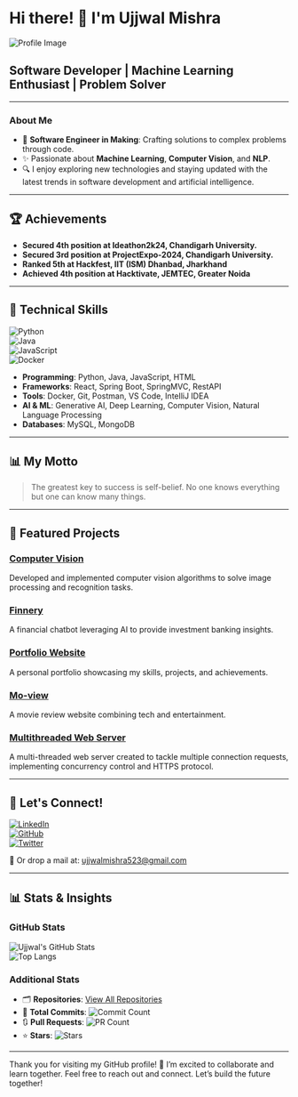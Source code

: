# Hi there! 👋 I'm Ujjwal Mishra  

![Profile Image](https://github.com/user-attachments/assets/366987be-b6e9-463c-9a02-2250eae1ca37)  

## Software Developer | Machine Learning Enthusiast | Problem Solver  

---

### About Me  
- 🎨 **Software Engineer in Making**: Crafting solutions to complex problems through code.  
- ✨ Passionate about **Machine Learning**, **Computer Vision**, and **NLP**.  
- 🔍 I enjoy exploring new technologies and staying updated with the latest trends in software development and artificial intelligence.  

---

## 🏆 Achievements  

- **Secured 4th position at Ideathon2k24, Chandigarh University.**  
- **Secured 3rd position at ProjectExpo-2024, Chandigarh University.**  
- **Ranked 5th at Hackfest, IIT (ISM) Dhanbad, Jharkhand**  
- **Achieved 4th position at Hacktivate, JEMTEC, Greater Noida**  

---

## 🔧 Technical Skills  

![Python](https://img.shields.io/badge/-Python-3776AB?logo=python&logoColor=white&style=flat-square)  
![Java](https://img.shields.io/badge/-Java-007396?logo=java&logoColor=white&style=flat-square)  
![JavaScript](https://img.shields.io/badge/-JavaScript-F7DF1E?logo=javascript&logoColor=black&style=flat-square)  
![Docker](https://img.shields.io/badge/-Docker-2496ED?logo=docker&logoColor=white&style=flat-square)  

- **Programming**: Python, Java, JavaScript, HTML  
- **Frameworks**: React, Spring Boot, SpringMVC, RestAPI  
- **Tools**: Docker, Git, Postman, VS Code, IntelliJ IDEA  
- **AI & ML**: Generative AI, Deep Learning, Computer Vision, Natural Language Processing  
- **Databases**: MySQL, MongoDB  

---

## 📊 My Motto  

> The greatest key to success is self-belief. No one knows everything but one can know many things.  

---

## 🌟 Featured Projects  

### [Computer Vision](https://github.com/UjjwalMishra01/Computer-Vision)  
Developed and implemented computer vision algorithms to solve image processing and recognition tasks.  

### [Finnery](https://github.com/UjjwalMishra01/Finnery)  
A financial chatbot leveraging AI to provide investment banking insights.  

### [Portfolio Website](https://personal-portfolio-website-ymx9.vercel.app/)  
A personal portfolio showcasing my skills, projects, and achievements.  

### [Mo-view](https://github.com/UjjwalMishra01/Mo-view)  
A movie review website combining tech and entertainment.  

### [Multithreaded Web Server](https://github.com/UjjwalMishra01/Multithreaded-Web-Server)  
A multi-threaded web server created to tackle multiple connection requests, implementing concurrency control and HTTPS protocol.  

---

## 🔔 Let's Connect!  

[![LinkedIn](https://img.shields.io/badge/-LinkedIn-0A66C2?logo=linkedin&logoColor=white&style=flat-square)](https://www.linkedin.com/in/ujjwalm01)  
[![GitHub](https://img.shields.io/badge/-GitHub-181717?logo=github&logoColor=white&style=flat-square)](https://github.com/UjjwalMishra01)  
[![Twitter](https://img.shields.io/badge/-Twitter-1DA1F2?logo=twitter&logoColor=white&style=flat-square)](https://twitter.com/Ujjwalm101?t=75Q5SA_J0237HPuWoUM9rg&s=09)  

📩 Or drop a mail at: ujjwalmishra523@gmail.com  

---

## 📊 Stats & Insights  

### GitHub Stats  
![Ujjwal's GitHub Stats](https://github-readme-stats.vercel.app/api?username=UjjwalMishra01&show_icons=true&theme=radical)  
![Top Langs](https://github-readme-stats.vercel.app/api/top-langs/?username=UjjwalMishra01&layout=compact&theme=radical)  

### Additional Stats  
- 🗂️ **Repositories**: [View All Repositories](https://github.com/UjjwalMishra01?tab=repositories)  
- 📄 **Total Commits**: ![Commit Count](https://img.shields.io/badge/Commits-1000+-green?style=flat-square)  
- 🔃 **Pull Requests**: ![PR Count](https://img.shields.io/badge/Pull%20Requests-50+-blue?style=flat-square)  
- ⭐ **Stars**: ![Stars](https://img.shields.io/badge/Stars-200+-yellow?style=flat-square)  

---

Thank you for visiting my GitHub profile! 🚀 I’m excited to collaborate and learn together. Feel free to reach out and connect. Let’s build the future together!  
